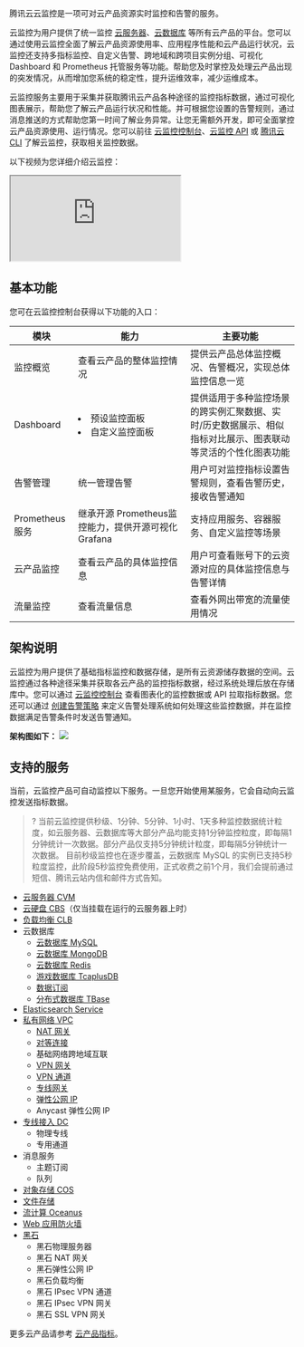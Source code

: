 腾讯云云监控是一项可对云产品资源实时监控和告警的服务。

云监控为用户提供了统一监控 [云服务器](https://cloud.tencent.com/product/cvm)、[云数据库](https://cloud.tencent.com/product/tencentdb-catalog) 等所有云产品的平台。您可以通过使用云监控全面了解云产品资源使用率、应用程序性能和云产品运行状况，云监控还支持多指标监控、自定义告警、跨地域和跨项目实例分组、可视化 Dashboard 和 Prometheus 托管服务等功能。帮助您及时掌控及处理云产品出现的突发情况，从而增加您系统的稳定性，提升运维效率，减少运维成本。

云监控服务主要用于采集并获取腾讯云产品各种途径的监控指标数据，通过可视化图表展示，帮助您了解云产品运行状况和性能。并可根据您设置的告警规则，通过消息推送的方式帮助您第一时间了解业务异常。让您无需额外开发，即可全面掌控云产品资源使用、运行情况。您可以前往 [云监控控制台](https://console.cloud.tencent.com/monitor/overview)、[云监控 API](https://cloud.tencent.com/document/product/248/30349) 或 [腾讯云 CLI](https://cloud.tencent.com/doc/product/440) 了解云监控，获取相关监控数据。

以下视频为您详细介绍云监控：

<div class="doc-video-mod"><iframe src="https://cloud.tencent.com/edu/learning/quick-play/3394-59987?source=gw.doc.media&withPoster=1&notip=1"></iframe></div>

## 基本功能

您可在云监控控制台获得以下功能的入口：



<table>
<thead>
<tr>
<th>模块</th>
<th>能力</th>
<th>主要功能</th>
</tr>
</thead>
<tbody><tr>
<td nowrap="nowrap">监控概览</td>
<td>查看云产品的整体监控情况</td>
<td>提供云产品总体监控概况、告警概况，实现总体监控信息一览</td>
</tr>
<tr>
<td nowrap="nowrap">Dashboard</td>
<td nowrap="nowrap"><li>预设监控面板<br></li><li>自定义监控面板</li></td>
<td>提供适用于多种监控场景的跨实例汇聚数据、实时/历史数据展示、相似指标对比展示、图表联动等灵活的个性化图表功能</td>
</tr>
<tr>
<td>告警管理</td>
<td>统一管理告警</td>
<td>用户可对监控指标设置告警规则，查看告警历史，接收告警通知</td>
</tr>
<tr>
<td>Prometheus 服务</td>
<td>继承开源 Prometheus监控能力，提供开源可视化Grafana</td>
<td>支持应用服务、容器服务、自定义监控等场景</td>
</tr>
<tr>
<td>云产品监控</td>
<td>查看云产品的具体监控信息</td>
<td>用户可查看账号下的云资源对应的具体监控信息与告警详情</td>
</tr>
<tr>
<td>流量监控</td>
<td>查看流量信息</td>
<td>查看外网出带宽的流量使用情况</td>
</tr>
</tbody></table>



## 架构说明

云监控为用户提供了基础指标监控和数据存储，是所有云资源储存数据的空间。云监控通过各种途径采集并获取各云产品的监控指标数据，经过系统处理后放在存储库中。您可以通过 [云监控控制台](https://console.cloud.tencent.com/monitor/overview) 查看图表化的监控数据或 API 拉取指标数据。您还可以通过 [创建告警策略](https://cloud.tencent.com/document/product/248/6215) 来定义告警处理系统如何处理这些监控数据，并在监控数据满足告警条件时发送告警通知。

**架构图如下：**
![](https://main.qcloudimg.com/raw/3295e8492d0691ca32ea5e4399c5f8df.png)



## 支持的服务

当前，云监控产品可自动监控以下服务。一旦您开始使用某服务，它会自动向云监控发送指标数据。

> ? 当前云监控提供秒级、1分钟、5分钟、1小时、1天多种监控数据统计粒度，如云服务器、云数据库等大部分产品均能支持1分钟监控粒度，即每隔1分钟统计一次数据。部分产品仅支持5分钟统计粒度，即每隔5分钟统计一次数据。
> 目前秒级监控也在逐步覆盖，云数据库 MySQL 的实例已支持5秒粒度监控，此阶段5秒监控免费使用，正式收费之前1个月，我们会提前通过短信、腾讯云站内信和邮件方式告知。

- [云服务器 CVM](https://cloud.tencent.com/doc/product/213)
- [云硬盘 CBS](https://cloud.tencent.com/doc/product/362)（仅当挂载在运行的云服务器上时）
- [负载均衡 CLB](https://cloud.tencent.com/doc/product/214)
- 云数据库
  - [云数据库 MySQL](https://cloud.tencent.com/doc/product/236)
  - [云数据库 MongoDB](https://cloud.tencent.com/document/product/240)
  - [云数据库 Redis](https://cloud.tencent.com/doc/product/239)
  - [游戏数据库 TcaplusDB](https://cloud.tencent.com/document/product/596)
  - [数据订阅](https://cloud.tencent.com/document/product/571/13707)
  - [分布式数据库 TBase](https://cloud.tencent.com/document/product/1129)
- [Elasticsearch Service](https://cloud.tencent.com/document/product/845)
- [私有网络 VPC](https://cloud.tencent.com/document/product/215)
  - [NAT 网关](https://cloud.tencent.com/document/product/552)
  - [对等连接](https://cloud.tencent.com/document/product/553)
  - 基础网络跨地域互联
  - [VPN 网关](https://cloud.tencent.com/document/product/554)
  - [VPN 通道](https://cloud.tencent.com/document/product/554)
  - [专线网关](https://cloud.tencent.com/document/product/216)
  - [弹性公网 IP](https://cloud.tencent.com/document/product/213/16586)
  - Anycast 弹性公网 IP
- [专线接入 DC](https://cloud.tencent.com/doc/product/216)
  - 物理专线
  - 专用通道
- 消息服务
  - 主题订阅
  - 队列
- [对象存储 COS](https://cloud.tencent.com/document/product/436)
- [文件存储](https://cloud.tencent.com/document/product/582)
- [流计算 Oceanus](https://cloud.tencent.com/document/product/849)
- [Web 应用防火墙](https://cloud.tencent.com/document/product/627)
- [黑石](https://cloud.tencent.com/document/product/386)
  - 黑石物理服务器
  - 黑石 NAT 网关
  - 黑石弹性公网 IP
  - 黑石负载均衡
  - 黑石 IPsec VPN 通道
  - 黑石 IPsec VPN 网关
  - 黑石 SSL VPN 网关

更多云产品请参考 [云产品指标](https://cloud.tencent.com/document/product/248/6140)。

